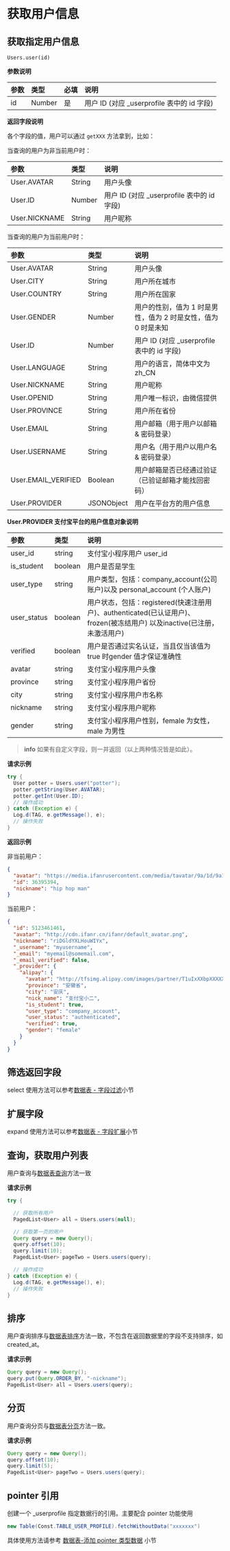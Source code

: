 # 获取用户信息

## 获取指定用户信息

`Users.user(id)`

**参数说明**

| 参数    | 类型   | 必填 | 说明 |
| :----- | :----- | :--- | :---- |
| id | Number | 是  | 用户 ID (对应 _userprofile 表中的 id 字段) |

**返回字段说明**

各个字段的值，用户可以通过 `getXXX` 方法拿到，比如：

当查询的用户为非当前用户时：

| 参数      | 类型   | 说明 |
| :------- | :----- | :-- |
| User.AVATAR   | String | 用户头像 |
| User.ID       | Number | 用户 ID (对应 _userprofile 表中的 id 字段) |
| User.NICKNAME | String | 用户昵称 |

当查询的用户为当前用户时：

| 参数      | 类型   | 说明 |
| :------- | :----- | :--- |
| User.AVATAR  | String | 用户头像 |
| User.CITY     | String | 用户所在城市 |
| User.COUNTRY  | String | 用户所在国家 |
| User.GENDER   | Number | 用户的性别，值为 1 时是男性，值为 2 时是女性，值为 0 时是未知 |
| User.ID       | Number | 用户 ID (对应 _userprofile 表中的 id 字段) |
| User.LANGUAGE | String | 用户的语言，简体中文为 zh_CN |
| User.NICKNAME | String | 用户昵称 |
| User.OPENID   | String | 用户唯一标识，由微信提供 |
| User.PROVINCE | String | 用户所在省份 |
| User.EMAIL | String | 用户邮箱（用于用户以邮箱 & 密码登录） |
| User.USERNAME | String | 用户名（用于用户以用户名 & 密码登录） |
| User.EMAIL_VERIFIED | Boolean | 用户邮箱是否已经通过验证（已验证邮箱才能找回密码） |
| User.PROVIDER | JSONObject |  用户在平台方的用户信息  |

**User.PROVIDER 支付宝平台的用户信息对象说明**

| 参数      | 类型   | 说明 |
| :--------- | :----- | :--- |
| user_id     |  string |  支付宝小程序用户 user_id |
| is_student  |  boolean |  用户是否是学生 |
| user_type   |  string |  用户类型，包括：company_account(公司账户)以及 personal_account (个人账户) |
| user_status |  boolean |  用户状态，包括：registered(快速注册用户)、authenticated(已认证用户)、frozen(被冻结用户) 以及inactive(已注册，未激活用户) |
| verified    |  boolean |  用户是否通过实名认证，当且仅当该值为 true 时gender 值才保证准确性 |
| avatar      |  string |  支付宝小程序用户头像 |
| province    |  string |  支付宝小程序用户省份 |
| city        |  string |  支付宝小程序用户市名称 |
| nickname    |  string | 支付宝小程序用户昵称 |
| gender      |  string |  支付宝小程序用户性别，female 为女性，male 为男性 |

> **info**
> 如果有自定义字段，则一并返回（以上两种情况皆是如此）。

**请求示例**

```java
try {
  User potter = Users.user("potter");
  potter.getString(User.AVATAR);
  potter.getInt(User.ID);
  // 操作成功
} catch (Exception e) {
  Log.d(TAG, e.getMessage(), e);
  // 操作失败
}
```

**返回示例**

非当前用户：
```json
{
  "avatar": "https://media.ifanrusercontent.com/media/tavatar/9a/1d/9a1db7592d6a325a845548f2fecbfb4516e138d0.jpg",
  "id": 36395394,
  "nickname": "hip hop man"
}
```

当前用户：
```json
{
  "id": 5123461461,
  "avatar": "http://cdn.ifanr.cn/ifanr/default_avatar.png",
  "nickname": "riDGldYXLHouWIYx",
  "_username": "myusername",
  "_email": "myemail@somemail.com",
  "_email_verified": false,
  "_provider": {
    "alipay": {
      "avatar": "http://tfsimg.alipay.com/images/partner/T1uIxXXbpXXXXXXXX",
      "province": "安徽省",
      "city": "安庆",
      "nick_name": "支付宝小二",
      "is_student": true,
      "user_type": "company_account",
      "user_status": "authenticated",
      "verified": true,
      "gender": "female"
    }
  }  
}
```

## 筛选返回字段

select 使用方法可以参考[数据表 - 字段过滤](./schema/select-and-expand.md)小节

## 扩展字段 

expand 使用方法可以参考[数据表 - 字段扩展](./schema/select-and-expand.md)小节

## 查询，获取用户列表

用户查询与[数据表查询](./schema/query.md)方法一致

**请求示例**

```java
try {

  // 获取所有用户
  PagedList<User> all = Users.users(null);

  // 获取第一页的用户
  Query query = new Query();
  query.offset(10);
  query.limit(10);
  PagedList<User> pageTwo = Users.users(query);

  // 操作成功
} catch (Exception e) {
  Log.d(TAG, e.getMessage(), e);
  // 操作失败
}
```

## 排序

用户查询排序与[数据表排序](./schema/limit-and-order.md)方法一致，不包含在返回数据里的字段不支持排序，如 created_at。

**请求示例**

```java
Query query = new Query();
query.put(Query.ORDER_BY, "-nickname");
PagedList<User> all = Users.users(query);
```

## 分页

用户查询分页与[数据表分页](./schema/limit-and-order.md)方法一致。

**请求示例**

```java
Query query = new Query();
query.offset(10);
query.limit(5);
PagedList<User> pageTwo = Users.users(query);
```

## pointer 引用

创建一个 _userprofile 指定数据行的引用。主要配合 pointer 功能使用

```java
new Table(Const.TABLE_USER_PROFILE).fetchWithoutData("xxxxxxx")
```
具体使用方法请参考 [数据表-添加 pointer 类型数据](./schema/create-record.md) 小节